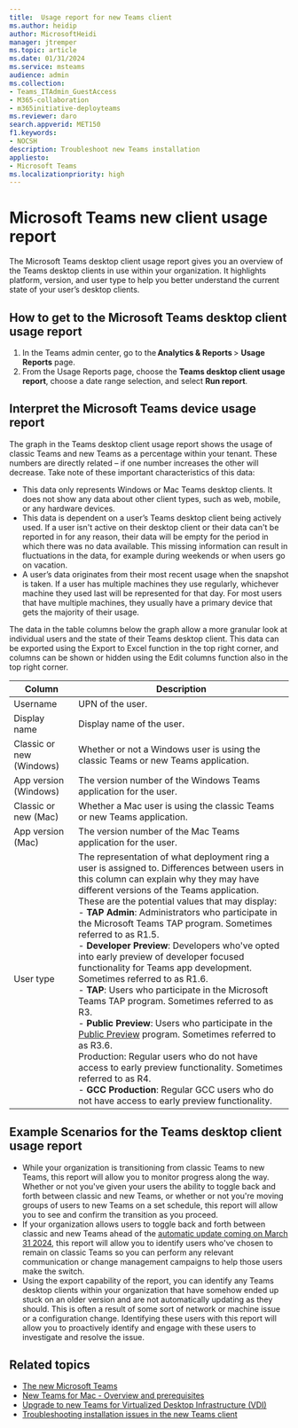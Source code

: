 ```yaml
---
title:  Usage report for new Teams client
ms.author: heidip
author: MicrosoftHeidi
manager: jtremper
ms.topic: article
ms.date: 01/31/2024
ms.service: msteams
audience: admin
ms.collection: 
- Teams_ITAdmin_GuestAccess
- M365-collaboration
- m365initiative-deployteams
ms.reviewer: daro
search.appverid: MET150
f1.keywords:
- NOCSH
description: Troubleshoot new Teams installation 
appliesto: 
- Microsoft Teams
ms.localizationpriority: high
---
```


# Microsoft Teams new client usage report

The Microsoft Teams desktop client usage report gives you an overview of the Teams desktop clients in use within your organization. It highlights platform, version, and user type to help you better understand the current state of your user’s desktop clients.

## How to get to the Microsoft Teams desktop client usage report

1. In the Teams admin center, go to the **Analytics & Reports** > **Usage Reports** page.
1. From the Usage Reports page, choose the **Teams desktop client usage report**, choose a date range selection, and select **Run report**.

## Interpret the Microsoft Teams device usage report

The graph in the Teams desktop client usage report shows the usage of classic Teams and new Teams as a percentage within your tenant. These numbers are directly related – if one number increases the other will decrease. Take note of these important characteristics of this data:

- This data only represents Windows or Mac Teams desktop clients. It does not show any data about other client types, such as web, mobile, or any hardware devices.
- This data is dependent on a user’s Teams desktop client being actively used. If a user isn't active on their desktop client or their data can't be reported in for any reason, their data will be empty for the period in which there was no data available. This missing information can result in fluctuations in the data, for example during weekends or when users go on vacation.
- A user’s data originates from their most recent usage when the snapshot is taken. If a user has multiple machines they use regularly, whichever machine they used last will be represented for that day. For most users that have multiple machines, they usually have a primary device that gets the majority of their usage.

The data in the table columns below the graph allow a more granular look at individual users and the state of their Teams desktop client. This data can be exported using the Export to Excel function in the top right corner, and columns can be shown or hidden using the Edit columns function also in the top right corner.

|Column                   |Description                                                                        |
|-------------------------|-----------------------------------------------------------------------------------|
|Username                 |UPN of the user.                                                                   |
|Display name             |Display name of the user.                                                          |
|Classic or new (Windows) |Whether or not a Windows user is using the classic Teams or new Teams application. |
|App version (Windows)    |The version number of the Windows Teams application for the user.                  |
|Classic or new (Mac)     |Whether a Mac user is using the classic Teams or new Teams application.            |
|App version (Mac)        |The version number of the Mac Teams application for the user.                      |
|User type                |The representation of what deployment ring a user is assigned to. Differences between users in this column can explain why they may have different versions of the Teams application. These are the potential values that may display: <br> - **TAP Admin**: Administrators who participate in the Microsoft Teams TAP program. Sometimes referred to as R1.5. <br> - **Developer Preview**: Developers who've opted into early preview of developer focused functionality for Teams app development. Sometimes referred to as R1.6. <br> - **TAP**: Users who participate in the Microsoft Teams TAP program. Sometimes referred to as R3. <br> - **Public Preview**: Users who participate in the [Public Preview](public-preview-doc-updates.md) program. Sometimes referred to as R3.6. <br> Production: Regular users who do not have access to early preview functionality. Sometimes referred to as R4. <br> - **GCC Production**: Regular GCC users who do not have access to early preview functionality. |

## Example Scenarios for the Teams desktop client usage report

- While your organization is transitioning from classic Teams to new Teams, this report will allow you to monitor progress along the way. Whether or not you've given your users the ability to toggle back and forth between classic and new Teams, or whether or not you're moving groups of users to new Teams on a set schedule, this report will allow you to see and confirm the transition as you proceed.
- If your organization allows users to toggle back and forth between classic and new Teams ahead of the [automatic update coming on March 31 2024](new-teams-automatic-upgrade-announced.md), this report will allow you to identify users who've chosen to remain on classic Teams so you can perform any relevant communication or change management campaigns to help those users make the switch.
- Using the export capability of the report, you can identify any Teams desktop clients within your organization that have somehow ended up stuck on an older version and are not automatically updating as they should. This is often a result of some sort of network or machine issue or a configuration change. Identifying these users with this report will allow you to proactively identify and engage with these users to investigate and resolve the issue.

## Related topics

- [The new Microsoft Teams](new-teams-desktop-admin.md)
- [New Teams for Mac - Overview and prerequisites](new-teams-mac-install-prerequisites.md)
- [Upgrade to new Teams for Virtualized Desktop Infrastructure (VDI)](new-teams-vdi-requirements-deploy.md)
- [Troubleshooting installation issues in the new Teams client](new-teams-troubleshooting-installation.md)
